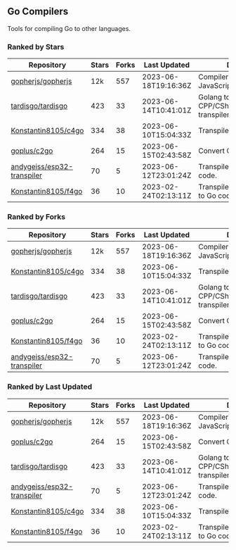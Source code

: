 ## Go Compilers

Tools for compiling Go to other languages.

### Ranked by Stars

| Repository | Stars | Forks | Last Updated | Description | 
|------------|-------|-------|--------------|-------------|
| [gopherjs/gopherjs](https://github.com/gopherjs/gopherjs) | 12k | 557 | 2023-06-18T19:16:36Z |  Compiler from Go to JavaScript. |
| [tardisgo/tardisgo](https://github.com/tardisgo/tardisgo) | 423 | 33 | 2023-06-14T10:41:01Z |  Golang to Haxe to CPP/CSharp/Java/JavaScript transpiler. |
| [Konstantin8105/c4go](https://github.com/Konstantin8105/c4go) | 334 | 38 | 2023-06-10T15:04:33Z |  Transpile C code to Go code. |
| [goplus/c2go](https://github.com/goplus/c2go) | 264 | 15 | 2023-06-15T02:43:58Z |  Convert C code to Go code. |
| [andygeiss/esp32-transpiler](https://github.com/andygeiss/esp32-transpiler) | 70 | 5 | 2023-06-12T23:01:24Z |  Transpile Go into Arduino code. |
| [Konstantin8105/f4go](https://github.com/Konstantin8105/f4go) | 36 | 10 | 2023-02-24T02:13:11Z |  Transpile FORTRAN 77 code to Go code. |

### Ranked by Forks

| Repository | Stars | Forks | Last Updated | Description | 
|------------|-------|-------|--------------|-------------|
| [gopherjs/gopherjs](https://github.com/gopherjs/gopherjs) | 12k | 557 | 2023-06-18T19:16:36Z |  Compiler from Go to JavaScript. |
| [Konstantin8105/c4go](https://github.com/Konstantin8105/c4go) | 334 | 38 | 2023-06-10T15:04:33Z |  Transpile C code to Go code. |
| [tardisgo/tardisgo](https://github.com/tardisgo/tardisgo) | 423 | 33 | 2023-06-14T10:41:01Z |  Golang to Haxe to CPP/CSharp/Java/JavaScript transpiler. |
| [goplus/c2go](https://github.com/goplus/c2go) | 264 | 15 | 2023-06-15T02:43:58Z |  Convert C code to Go code. |
| [Konstantin8105/f4go](https://github.com/Konstantin8105/f4go) | 36 | 10 | 2023-02-24T02:13:11Z |  Transpile FORTRAN 77 code to Go code. |
| [andygeiss/esp32-transpiler](https://github.com/andygeiss/esp32-transpiler) | 70 | 5 | 2023-06-12T23:01:24Z |  Transpile Go into Arduino code. |

### Ranked by Last Updated

| Repository | Stars | Forks | Last Updated | Description | 
|------------|-------|-------|--------------|-------------|
| [gopherjs/gopherjs](https://github.com/gopherjs/gopherjs) | 12k | 557 | 2023-06-18T19:16:36Z |  Compiler from Go to JavaScript. |
| [goplus/c2go](https://github.com/goplus/c2go) | 264 | 15 | 2023-06-15T02:43:58Z |  Convert C code to Go code. |
| [tardisgo/tardisgo](https://github.com/tardisgo/tardisgo) | 423 | 33 | 2023-06-14T10:41:01Z |  Golang to Haxe to CPP/CSharp/Java/JavaScript transpiler. |
| [andygeiss/esp32-transpiler](https://github.com/andygeiss/esp32-transpiler) | 70 | 5 | 2023-06-12T23:01:24Z |  Transpile Go into Arduino code. |
| [Konstantin8105/c4go](https://github.com/Konstantin8105/c4go) | 334 | 38 | 2023-06-10T15:04:33Z |  Transpile C code to Go code. |
| [Konstantin8105/f4go](https://github.com/Konstantin8105/f4go) | 36 | 10 | 2023-02-24T02:13:11Z |  Transpile FORTRAN 77 code to Go code. |

